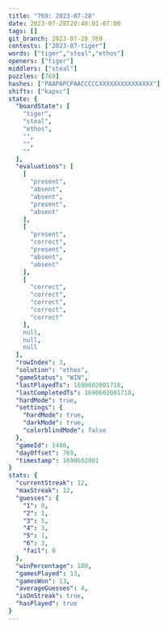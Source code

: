 ```yaml
---
title: "769: 2023-07-28"
date: 2023-07-28T20:40:01-07:00
tags: []
git_branch: 2023-07-28_769
contests: ["2023-07-tiger"]
words: ["tiger","steal","ethos"]
openers: ["tiger"]
middlers: ["steal"]
puzzles: [769]
hashes: ["PAAPAPCPAACCCCCXXXXXXXXXXXXXXX"]
shifts: ["kapxc"]
state: {
  "boardState": [
    "tiger",
    "steal",
    "ethos",
    "",
    "",
    ""
  ],
  "evaluations": [
    [
      "present",
      "absent",
      "absent",
      "present",
      "absent"
    ],
    [
      "present",
      "correct",
      "present",
      "absent",
      "absent"
    ],
    [
      "correct",
      "correct",
      "correct",
      "correct",
      "correct"
    ],
    null,
    null,
    null
  ],
  "rowIndex": 3,
  "solution": "ethos",
  "gameStatus": "WIN",
  "lastPlayedTs": 1690602001718,
  "lastCompletedTs": 1690602001718,
  "hardMode": true,
  "settings": {
    "hardMode": true,
    "darkMode": true,
    "colorblindMode": false
  },
  "gameId": 1486,
  "dayOffset": 769,
  "timestamp": 1690602001
}
stats: {
  "currentStreak": 12,
  "maxStreak": 12,
  "guesses": {
    "1": 0,
    "2": 1,
    "3": 5,
    "4": 3,
    "5": 1,
    "6": 3,
    "fail": 0
  },
  "winPercentage": 100,
  "gamesPlayed": 13,
  "gamesWon": 13,
  "averageGuesses": 4,
  "isOnStreak": true,
  "hasPlayed": true
}
---
```

<!-- more -->
